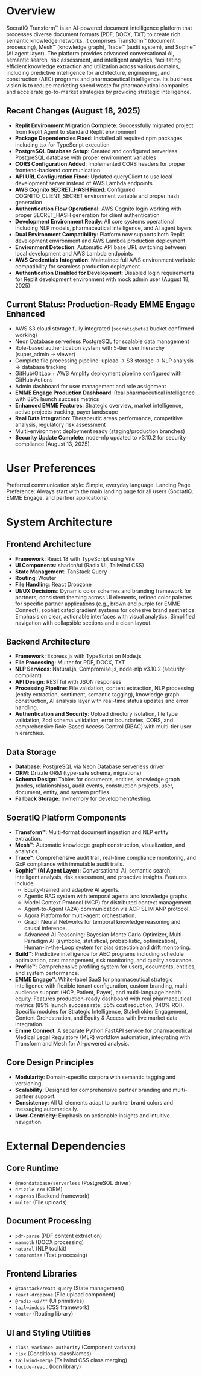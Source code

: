# Overview

SocratIQ Transform™ is an AI-powered document intelligence platform that processes diverse document formats (PDF, DOCX, TXT) to create rich semantic knowledge networks. It comprises Transform™ (document processing), Mesh™ (knowledge graph), Trace™ (audit system), and Sophie™ (AI agent layer). The platform provides advanced conversational AI, semantic search, risk assessment, and intelligent analytics, facilitating efficient knowledge extraction and utilization across various domains, including predictive intelligence for architecture, engineering, and construction (AEC) programs and pharmaceutical intelligence. Its business vision is to reduce marketing spend waste for pharmaceutical companies and accelerate go-to-market strategies by providing strategic intelligence.

## Recent Changes (August 18, 2025)
- **Replit Environment Migration Complete**: Successfully migrated project from Replit Agent to standard Replit environment
- **Package Dependencies Fixed**: Installed all required npm packages including tsx for TypeScript execution
- **PostgreSQL Database Setup**: Created and configured serverless PostgreSQL database with proper environment variables
- **CORS Configuration Added**: Implemented CORS headers for proper frontend-backend communication
- **API URL Configuration Fixed**: Updated queryClient to use local development server instead of AWS Lambda endpoints
- **AWS Cognito SECRET_HASH Fixed**: Configured COGNITO_CLIENT_SECRET environment variable and proper hash generation
- **Authentication Flow Operational**: AWS Cognito login working with proper SECRET_HASH generation for client authentication
- **Development Environment Ready**: All core systems operational including NLP models, pharmaceutical intelligence, and AI agent layers
- **Dual Environment Compatibility**: Platform now supports both Replit development environment and AWS Lambda production deployment
- **Environment Detection**: Automatic API base URL switching between local development and AWS Lambda endpoints
- **AWS Credentials Integration**: Maintained full AWS environment variable compatibility for seamless production deployment
- **Authentication Disabled for Development**: Disabled login requirements for Replit development environment with mock admin user (August 18, 2025)

## Current Status: Production-Ready EMME Engage Enhanced
- AWS S3 cloud storage fully integrated (`socratiqbeta1` bucket confirmed working)
- Neon Database serverless PostgreSQL for scalable data management
- Role-based authentication system with 5-tier user hierarchy (super_admin → viewer)
- Complete file processing pipeline: upload → S3 storage → NLP analysis → database tracking
- GitHub/GitLab + AWS Amplify deployment pipeline configured with GitHub Actions
- Admin dashboard for user management and role assignment
- **EMME Engage Production Dashboard**: Real pharmaceutical intelligence with 89% launch success metrics
- **Enhanced EMME Features**: Strategic overview, market intelligence, active projects tracking, payer landscape
- **Real Data Integration**: Therapeutic areas performance, competitive analysis, regulatory risk assessment
- Multi-environment deployment ready (staging/production branches)
- **Security Update Complete**: node-nlp updated to v3.10.2 for security compliance (August 13, 2025)

# User Preferences

Preferred communication style: Simple, everyday language.
Landing Page Preference: Always start with the main landing page for all users (SocratIQ, EMME Engage, and partner applications).

# System Architecture

## Frontend Architecture
- **Framework**: React 18 with TypeScript using Vite
- **UI Components**: shadcn/ui (Radix UI, Tailwind CSS)
- **State Management**: TanStack Query
- **Routing**: Wouter
- **File Handling**: React Dropzone
- **UI/UX Decisions**: Dynamic color schemes and branding framework for partners, consistent theming across UI elements, refined color palettes for specific partner applications (e.g., brown and purple for EMME Connect), sophisticated gradient systems for cohesive brand aesthetics. Emphasis on clear, actionable interfaces with visual analytics. Simplified navigation with collapsible sections and a clean layout.

## Backend Architecture
- **Framework**: Express.js with TypeScript on Node.js
- **File Processing**: Multer for PDF, DOCX, TXT
- **NLP Services**: Natural.js, Compromise.js, node-nlp v3.10.2 (security-compliant)
- **API Design**: RESTful with JSON responses
- **Processing Pipeline**: File validation, content extraction, NLP processing (entity extraction, sentiment, semantic tagging), knowledge graph construction, AI analysis layer with real-time status updates and error handling.
- **Authentication and Security**: Upload directory isolation, file type validation, Zod schema validation, error boundaries, CORS, and comprehensive Role-Based Access Control (RBAC) with multi-tier user hierarchies.

## Data Storage
- **Database**: PostgreSQL via Neon Database serverless driver
- **ORM**: Drizzle ORM (type-safe schema, migrations)
- **Schema Design**: Tables for documents, entities, knowledge graph (nodes, relationships), audit events, construction projects, user, document, entity, and system profiles.
- **Fallback Storage**: In-memory for development/testing.

## SocratIQ Platform Components
- **Transform™**: Multi-format document ingestion and NLP entity extraction.
- **Mesh™**: Automatic knowledge graph construction, visualization, and analytics.
- **Trace™**: Comprehensive audit trail, real-time compliance monitoring, and GxP compliance with immutable audit trails.
- **Sophie™ (AI Agent Layer)**: Conversational AI, semantic search, intelligent analysis, risk assessment, and proactive insights. Features include:
    - Equity-trained and adaptive AI agents.
    - Agentic RAG system with temporal agents and knowledge graphs.
    - Model Context Protocol (MCP) for distributed context management.
    - Agent-to-Agent (A2A) communication via ACP SLIM ANP protocol.
    - Agora Platform for multi-agent orchestration.
    - Graph Neural Networks for temporal knowledge reasoning and causal inference.
    - Advanced AI Reasoning: Bayesian Monte Carlo Optimizer, Multi-Paradigm AI (symbolic, statistical, probabilistic, optimization), Human-in-the-Loop system for bias detection and drift monitoring.
- **Build™**: Predictive intelligence for AEC programs including schedule optimization, cost management, risk monitoring, and quality assurance.
- **Profile™**: Comprehensive profiling system for users, documents, entities, and system performance.
- **EMME Engage™**: White-label SaaS for pharmaceutical strategic intelligence with flexible tenant configuration, custom branding, multi-audience support (HCP, Patient, Payer), and multi-language health equity. Features production-ready dashboard with real pharmaceutical metrics (89% launch success rate, 55% cost reduction, 340% ROI). Specific modules for Strategic Intelligence, Stakeholder Engagement, Content Orchestration, and Equity & Access with live market data integration.
- **Emme Connect**: A separate Python FastAPI service for pharmaceutical Medical Legal Regulatory (MLR) workflow automation, integrating with Transform and Mesh for AI-powered analysis.

## Core Design Principles
- **Modularity**: Domain-specific corpora with semantic tagging and versioning.
- **Scalability**: Designed for comprehensive partner branding and multi-partner support.
- **Consistency**: All UI elements adapt to partner brand colors and messaging automatically.
- **User-Centricity**: Emphasis on actionable insights and intuitive navigation.

# External Dependencies

## Core Runtime
- `@neondatabase/serverless` (PostgreSQL driver)
- `drizzle-orm` (ORM)
- `express` (Backend framework)
- `multer` (File uploads)

## Document Processing
- `pdf-parse` (PDF content extraction)
- `mammoth` (DOCX processing)
- `natural` (NLP toolkit)
- `compromise` (Text processing)

## Frontend Libraries
- `@tanstack/react-query` (State management)
- `react-dropzone` (File upload component)
- `@radix-ui/**` (UI primitives)
- `tailwindcss` (CSS framework)
- `wouter` (Routing library)

## UI and Styling Utilities
- `class-variance-authority` (Component variants)
- `clsx` (Conditional classNames)
- `tailwind-merge` (Tailwind CSS class merging)
- `lucide-react` (Icon library)
